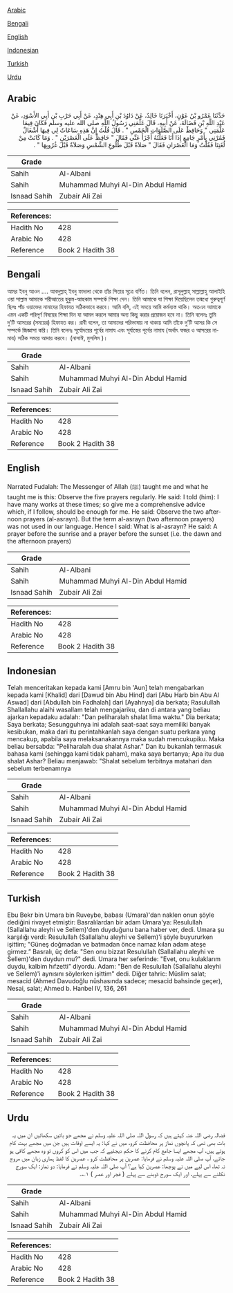 [Arabic](#arabic)

[Bengali](#bengali)

[English](#english)

[Indonesian](#indonesian)

[Turkish](#turkish)

[Urdu](#urdu)

## Arabic


<div dir="rtl" lang="ar" style={{fontSize:'larger',backgroundColor:'#f8f9fa',padding:20}}>
حَدَّثَنَا عَمْرُو بْنُ عَوْنٍ، أَخْبَرَنَا خَالِدٌ، عَنْ دَاوُدَ بْنِ أَبِي هِنْدٍ، عَنْ أَبِي حَرْبِ بْنِ أَبِي الأَسْوَدِ، عَنْ عَبْدِ اللَّهِ بْنِ فَضَالَةَ، عَنْ أَبِيهِ، قَالَ عَلَّمَنِي رَسُولُ اللَّهِ صلى الله عليه وسلم فَكَانَ فِيمَا عَلَّمَنِي ‏"‏ وَحَافِظْ عَلَى الصَّلَوَاتِ الْخَمْسِ ‏"‏ ‏.‏ قَالَ قُلْتُ إِنَّ هَذِهِ سَاعَاتٌ لِي فِيهَا أَشْغَالٌ فَمُرْنِي بِأَمْرٍ جَامِعٍ إِذَا أَنَا فَعَلْتُهُ أَجْزَأَ عَنِّي فَقَالَ ‏"‏ حَافِظْ عَلَى الْعَصْرَيْنِ ‏"‏ ‏.‏ وَمَا كَانَتْ مِنْ لُغَتِنَا فَقُلْتُ وَمَا الْعَصْرَانِ فَقَالَ ‏"‏ صَلاَةٌ قَبْلَ طُلُوعِ الشَّمْسِ وَصَلاَةٌ قَبْلَ غُرُوبِهَا ‏"‏ ‏.‏
</div>
<div style={{backgroundColor:'#f8f9fa',padding:20, marginBottom: 10}}><table> <thead> <tr> <th>Grade</th> <th></th> </tr> </thead> <tbody> <tr><td>Sahih</td><td>Al-Albani</td></tr><tr><td>Sahih</td><td>Muhammad Muhyi Al-Din Abdul Hamid</td></tr><tr><td>Isnaad Sahih</td><td>Zubair Ali Zai</td></tr></tbody></table><table> <thead> <tr> <th>References:</th> <th></th> </tr> </thead> <tbody><tr><td>Hadith No</td><td>428</td></tr><tr><td>Arabic No</td><td>428</td></tr><tr><td>Reference</td><td>Book 2 Hadith 38</td></tr></tbody></table></div>

## Bengali


<div dir="ltr" lang="bn" style={{fontSize:'larger',backgroundColor:'#f8f9fa',padding:20}}>
আমর ইবনু আওন .... আবদুল্লাহ্ ইবনু ফাদালা থেকে তাঁর পিতার সূত্রে বর্ণিত। তিনি বলেন, রাসূলুল্লাহ্ সাল্লাল্লাহু আলাইহি ওয়া সাল্লাম আমাকে শরীআতের হুকুম-আহকাম সম্পর্কে শিক্ষা দেন। তিনি আমাকে যা শিক্ষা দিয়েছিলেন তন্মধ্যে গুরুত্বপূর্ণ ছিলঃ পাঁচ ওয়াক্তের নামাযের হিফাযত সঠিকভাবে করবে। আমি বলি, এই সময়ে আমি কর্মব্যস্ত থাকি। অতএব আমাকে এমন একটি পরিপূর্ণ বিষয়ের শিক্ষা দিন যা আমল করলে আমার অন্য কিছু করার প্রয়োজন হবে না। তিনি বলেনঃ তুমি দু’টি আসরের (সময়ের) হিফাযত কর। রাবী বলেন, তা আমাদের পরিভাষায় না থাকায় আমি তাঁকে দু’টি আসর কি সে সম্পর্কে জিজ্ঞাসা করি। তিনি বলেনঃ সূর্যোদয়ের পূর্বের নামায এবং সূর্যাস্তের পূর্বের নামায (অর্থাৎ ফজর ও আসরের নামায) সঠিক সময়ে আদায় করবে। (নাসাঈ, মুসলিম )।
</div>
<div style={{backgroundColor:'#f8f9fa',padding:20, marginBottom: 10}}><table> <thead> <tr> <th>Grade</th> <th></th> </tr> </thead> <tbody> <tr><td>Sahih</td><td>Al-Albani</td></tr><tr><td>Sahih</td><td>Muhammad Muhyi Al-Din Abdul Hamid</td></tr><tr><td>Isnaad Sahih</td><td>Zubair Ali Zai</td></tr></tbody></table><table> <thead> <tr> <th>References:</th> <th></th> </tr> </thead> <tbody><tr><td>Hadith No</td><td>428</td></tr><tr><td>Arabic No</td><td>428</td></tr><tr><td>Reference</td><td>Book 2 Hadith 38</td></tr></tbody></table></div>

## English


<div dir="ltr" lang="en" style={{fontSize:'larger',backgroundColor:'#f8f9fa',padding:20}}>
Narrated Fudalah: The Messenger of Allah (ﷺ) taught me and what he taught me is this: Observe the five prayers regularly. He said: I told (him): I have many works at these times; so give me a comprehensive advice which, if I follow, should be enough for me. He said: Observe the two afternoon prayers (al-asrayn). But the term al-asrayn (two afternoon prayers) was not used in our language. Hence I said: What is al-asrayn? He said: A prayer before the sunrise and a prayer before the sunset (i.e. the dawn and the afternoon prayers)
</div>
<div style={{backgroundColor:'#f8f9fa',padding:20, marginBottom: 10}}><table> <thead> <tr> <th>Grade</th> <th></th> </tr> </thead> <tbody> <tr><td>Sahih</td><td>Al-Albani</td></tr><tr><td>Sahih</td><td>Muhammad Muhyi Al-Din Abdul Hamid</td></tr><tr><td>Isnaad Sahih</td><td>Zubair Ali Zai</td></tr></tbody></table><table> <thead> <tr> <th>References:</th> <th></th> </tr> </thead> <tbody><tr><td>Hadith No</td><td>428</td></tr><tr><td>Arabic No</td><td>428</td></tr><tr><td>Reference</td><td>Book 2 Hadith 38</td></tr></tbody></table></div>

## Indonesian


<div dir="ltr" lang="id" style={{fontSize:'larger',backgroundColor:'#f8f9fa',padding:20}}>
Telah menceritakan kepada kami [Amru bin 'Aun] telah mengabarkan kepada kami [Khalid] dari [Dawud bin Abu Hind] dari [Abu Harb bin Abu Al Aswad] dari [Abdullah bin Fadhalah] dari [Ayahnya] dia berkata; Rasulullah Shallallahu alaihi wasallam telah mengajariku, dan di antara yang beliau ajarkan kepadaku adalah: "Dan peliharalah shalat lima waktu." Dia berkata; Saya berkata; Sesungguhnya ini adalah saat-saat saya memiliki banyak kesibukan, maka dari itu perintahkanlah saya dengan suatu perkara yang mencakup, apabila saya melaksanakannya maka sudah mencukupiku. Maka beliau bersabda: "Peliharalah dua shalat Ashar." Dan itu bukanlah termasuk bahasa kami (sehingga kami tidak paham), maka saya bertanya; Apa itu dua shalat Ashar? Beliau menjawab: "Shalat sebelum terbitnya matahari dan sebelum terbenamnya
</div>
<div style={{backgroundColor:'#f8f9fa',padding:20, marginBottom: 10}}><table> <thead> <tr> <th>Grade</th> <th></th> </tr> </thead> <tbody> <tr><td>Sahih</td><td>Al-Albani</td></tr><tr><td>Sahih</td><td>Muhammad Muhyi Al-Din Abdul Hamid</td></tr><tr><td>Isnaad Sahih</td><td>Zubair Ali Zai</td></tr></tbody></table><table> <thead> <tr> <th>References:</th> <th></th> </tr> </thead> <tbody><tr><td>Hadith No</td><td>428</td></tr><tr><td>Arabic No</td><td>428</td></tr><tr><td>Reference</td><td>Book 2 Hadith 38</td></tr></tbody></table></div>

## Turkish


<div dir="ltr" lang="tr" style={{fontSize:'larger',backgroundColor:'#f8f9fa',padding:20}}>
Ebu Bekr bin Umara bin Ruveybe, babası (Umara)'dan naklen onun şöyle dediğini rivayet etmiştir: Basralılardan bir adam Umara'ya: Resulullah (Sallallahu aleyhi ve Sellem)'den duyduğunu bana haber ver, dedi. Umara şu karşılığı verdi: Resulullah (Sallallahu aleyhi ve Sellem)'i şöyle buyururken işittim; "Güneş doğmadan ve batmadan önce namaz kılan adam ateşe girmez.” Basralı, üç defa: "Sen onu bizzat Resulullah (Sallallahu aleyhi ve Sellem)'den duydun mu?" dedi. Umara her seferinde: "Evet, onu kulaklarım duydu, kalbim hıfzetti” diyordu. Adam: "Ben de Resulullah (Sallallahu aleyhi ve Sellem)'i aynısını söylerken işittim" dedi. Diğer tahric: Müslim salat; mesacid (Ahmed Davudoğlu nüshasında sadece; mesacid bahsinde geçer), Nesai, salat; Ahmed b. Hanbel IV, 136, 261
</div>
<div style={{backgroundColor:'#f8f9fa',padding:20, marginBottom: 10}}><table> <thead> <tr> <th>Grade</th> <th></th> </tr> </thead> <tbody> <tr><td>Sahih</td><td>Al-Albani</td></tr><tr><td>Sahih</td><td>Muhammad Muhyi Al-Din Abdul Hamid</td></tr><tr><td>Isnaad Sahih</td><td>Zubair Ali Zai</td></tr></tbody></table><table> <thead> <tr> <th>References:</th> <th></th> </tr> </thead> <tbody><tr><td>Hadith No</td><td>428</td></tr><tr><td>Arabic No</td><td>428</td></tr><tr><td>Reference</td><td>Book 2 Hadith 38</td></tr></tbody></table></div>

## Urdu


<div dir="rtl" lang="ur" style={{fontSize:'larger',backgroundColor:'#f8f9fa',padding:20}}>
فضالہ رضی اللہ عنہ کہتے ہیں کہ رسول اللہ صلی اللہ علیہ وسلم نے مجھے جو باتیں سکھائیں ان میں یہ بات بھی تھی کہ پانچوں نماز پر محافظت کرو، میں نے کہا: یہ ایسے اوقات ہیں جن میں مجھے بہت کام ہوتے ہیں، آپ مجھے ایسا جامع کام کرنے کا حکم دیجئیے کہ جب میں اس کو کروں تو وہ مجھے کافی ہو جائے، آپ صلی اللہ علیہ وسلم نے فرمایا: عصرین پر محافظت کرو ، عصرین کا لفظ ہماری زبان میں مروج نہ تھا، اس لیے میں نے پوچھا: عصرین کیا ہے؟ آپ صلی اللہ علیہ وسلم نے فرمایا: دو نماز: ایک سورج نکلنے سے پہلے، اور ایک سورج ڈوبنے سے پہلے ( فجر اور عصر ) ۱؎۔
</div>
<div style={{backgroundColor:'#f8f9fa',padding:20, marginBottom: 10}}><table> <thead> <tr> <th>Grade</th> <th></th> </tr> </thead> <tbody> <tr><td>Sahih</td><td>Al-Albani</td></tr><tr><td>Sahih</td><td>Muhammad Muhyi Al-Din Abdul Hamid</td></tr><tr><td>Isnaad Sahih</td><td>Zubair Ali Zai</td></tr></tbody></table><table> <thead> <tr> <th>References:</th> <th></th> </tr> </thead> <tbody><tr><td>Hadith No</td><td>428</td></tr><tr><td>Arabic No</td><td>428</td></tr><tr><td>Reference</td><td>Book 2 Hadith 38</td></tr></tbody></table></div>